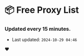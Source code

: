 # :package: Free Proxy List
### Updated every 15 minutes.

- Last updated: `2024-10-29 04:46`

:heart:
